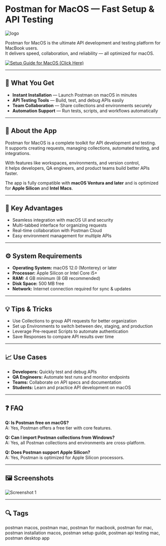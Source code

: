 # Postman for MacOS — Fast Setup & API Testing  
![logo](https://encrypted-tbn0.gstatic.com/images?q=tbn:ANd9GcS42LZVU-wKJsmg8Zf9qgvaYW6rODMvIs3jlw&s)

Postman for MacOS is the ultimate API development and testing platform for MacBook users.  
It delivers speed, collaboration, and reliability — all optimized for macOS.

[![Setup Guide for MacOS (Click Here)](https://img.shields.io/badge/Setup%20Guide%20for%20MacOS%20(Click%20Here)-2da44e?style=for-the-badge&logo=apple&logoColor=white)](https://www.postman.com/downloads/)

---

## 🎯 What You Get
- **Instant Installation** — Launch Postman on macOS in minutes  
- **API Testing Tools** — Build, test, and debug APIs easily  
- **Team Collaboration** — Share collections and environments securely  
- **Automation Support** — Run tests, scripts, and workflows automatically  

---

## 📘 About the App
Postman for MacOS is a complete toolkit for API development and testing.  
It supports creating requests, managing collections, automated testing, and integrations.  

With features like workspaces, environments, and version control,  
it helps developers, QA engineers, and product teams build better APIs faster.  

The app is fully compatible with **macOS Ventura and later** and is optimized for **Apple Silicon** and **Intel Macs**.

---

## 🌟 Key Advantages
- Seamless integration with macOS UI and security  
- Multi-tabbed interface for organizing requests  
- Real-time collaboration with Postman Cloud  
- Easy environment management for multiple APIs  

---

## ⚙️ System Requirements
- **Operating System:** macOS 12.0 (Monterey) or later  
- **Processor:** Apple Silicon or Intel Core i5+  
- **RAM:** 4 GB minimum (8 GB recommended)  
- **Disk Space:** 500 MB free  
- **Network:** Internet connection required for sync & updates  

---

## 💡 Tips & Tricks
- Use Collections to group API requests for better organization  
- Set up Environments to switch between dev, staging, and production  
- Leverage Pre-request Scripts to automate authentication  
- Save Responses to compare API results over time  

---

## 📈 Use Cases
- **Developers:** Quickly test and debug APIs  
- **QA Engineers:** Automate test runs and monitor endpoints  
- **Teams:** Collaborate on API specs and documentation  
- **Students:** Learn and practice API development on macOS  

---

## ❓ FAQ
**Q: Is Postman free on macOS?**  
A: Yes, Postman offers a free tier with core features.  

**Q: Can I import Postman collections from Windows?**  
A: Yes, all Postman collections and environments are cross-platform.  

**Q: Does Postman support Apple Silicon?**  
A: Yes, Postman is optimized for Apple Silicon processors.  

---

## 🖼 Screenshots
![Screenshot 1](https://us1.discourse-cdn.com/getpostman/optimized/2X/b/bf48aa935982c13720bfd070f0db28e246664cf7_2_690x408.png)  

---

## 🔍 Tags
postman macos, postman mac, postman for macbook, postman for mac, postman installation macos, postman setup guide, postman api testing mac, postman desktop app
